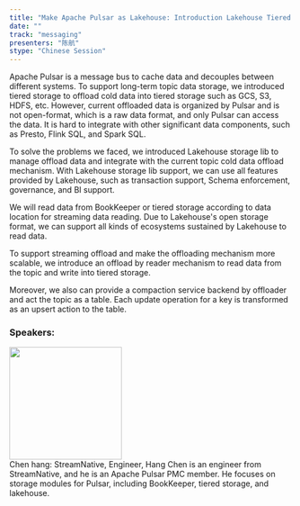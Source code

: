 ```yaml
---
title: "Make Apache Pulsar as Lakehouse: Introduction Lakehouse Tiered Storage Integration for Pulsar"
date: "" 
track: "messaging"
presenters: "陈航"
stype: "Chinese Session"
---
```

Apache Pulsar is a message bus to cache data and decouples between different systems. To support long-term topic data storage, we introduced tiered storage to offload cold data into tiered storage such as GCS, S3, HDFS, etc. However, current offloaded data is organized by Pulsar and is not open-format, which is a raw data format, and only Pulsar can access the data. It is hard to integrate with other significant data components, such as Presto, Flink SQL, and Spark SQL.

To solve the problems we faced, we introduced Lakehouse storage lib to manage offload data and integrate with the current topic cold data offload mechanism. With Lakehouse storage lib support, we can use all features provided by Lakehouse, such as transaction support, Schema enforcement, governance, and BI support.

We will read data from BookKeeper or tiered storage according to data location for streaming data reading. Due to Lakehouse's open storage format, we can support all kinds of ecosystems sustained by Lakehouse to read data.

To support streaming offload and make the offloading mechanism more scalable, we introduce an offload by reader mechanism to read data from the topic and write into tiered storage.

Moreover, we also can provide a compaction service backend by offloader and act the topic as a table. Each update operation for a key is transformed as an upsert action to the table.
 ### Speakers: 
 <img src="images/speaker/1188.png" width="200" /><br>Chen hang: StreamNative, Engineer, Hang Chen is an engineer from StreamNative, and he is an Apache Pulsar PMC member. He focuses on storage modules for Pulsar, including BookKeeper, tiered storage, and lakehouse.
 